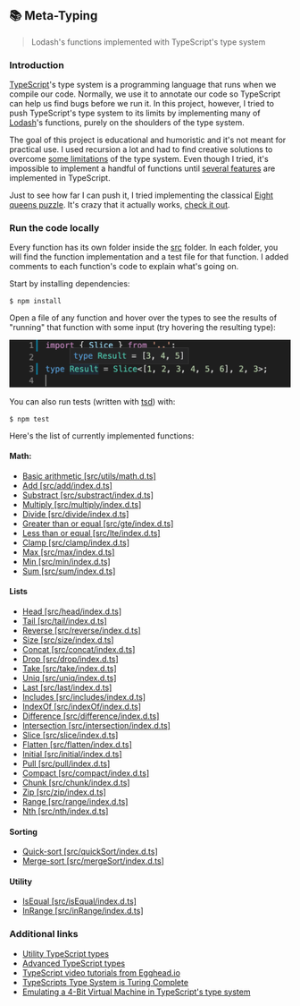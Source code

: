 ## 📚 Meta-Typing

> Lodash's functions implemented with TypeScript's type system

### Introduction

[TypeScript](https://github.com/Microsoft/TypeScript)'s type system is a programming language that runs when we compile our code. Normally, we use it to annotate our code so TypeScript can help us find bugs before we run it. In this project, however, I tried to push TypeScript's type system to its limits by implementing many of [Lodash](https://github.com/lodash/lodash)'s functions, purely on the shoulders of the type system.

The goal of this project is educational and humoristic and it's not meant for practical use. I used recursion a lot and had to find creative solutions to overcome [some limitations](https://github.com/microsoft/TypeScript/issues/28663) of the type system. Even though I tried, it's impossible to implement a handful of functions until [several features](https://github.com/microsoft/TypeScript/issues/1213) are implemented in TypeScript.

Just to see how far I can push it, I tried implementing the classical [Eight queens puzzle](https://en.wikipedia.org/wiki/Eight_queens_puzzle). It's crazy that it actually works, [check it out](src/queens/index.d.ts).

### Run the code locally

Every function has its own folder inside the [src](src) folder. In each folder, you will find the function implementation and a test file for that function. I added comments to each function's code to explain what's going on.

Start by installing dependencies:

```
$ npm install
```

Open a file of any function and hover over the types to see the results of "running" that function with some input (try hovering the resulting type):

![Slice](assets/slice.png)

You can also run tests (written with [tsd](https://github.com/SamVerschueren/tsd)) with:

```
$ npm test
```

Here's the list of currently implemented functions:

#### Math:

- [Basic arithmetic [src/utils/math.d.ts]](src/utils/math.d.ts)
- [Add [src/add/index.d.ts]](src/add/index.d.ts)
- [Substract [src/substract/index.d.ts]](src/substract/index.d.ts)
- [Multiply [src/multiply/index.d.ts]](src/multiply/index.d.ts)
- [Divide [src/divide/index.d.ts]](src/divide/index.d.ts)
- [Greater than or equal [src/gte/index.d.ts]](src/gte/index.d.ts)
- [Less than or equal [src/lte/index.d.ts]](src/lte/index.d.ts)
- [Clamp [src/clamp/index.d.ts]](src/clamp/index.d.ts)
- [Max [src/max/index.d.ts]](src/max/index.d.ts)
- [Min [src/min/index.d.ts]](src/min/index.d.ts)
- [Sum [src/sum/index.d.ts]](src/sum/index.d.ts)

#### Lists

- [Head [src/head/index.d.ts]](src/head/index.d.ts)
- [Tail [src/tail/index.d.ts]](src/tail/index.d.ts)
- [Reverse [src/reverse/index.d.ts]](src/reverse/index.d.ts)
- [Size [src/size/index.d.ts]](src/size/index.d.ts)
- [Concat [src/concat/index.d.ts]](src/concat/index.d.ts)
- [Drop [src/drop/index.d.ts]](src/drop/index.d.ts)
- [Take [src/take/index.d.ts]](src/take/index.d.ts)
- [Uniq [src/uniq/index.d.ts]](src/uniq/index.d.ts)
- [Last [src/last/index.d.ts]](src/last/index.d.ts)
- [Includes [src/includes/index.d.ts]](src/includes/index.d.ts)
- [IndexOf [src/indexOf/index.d.ts]](src/indexOf/index.d.ts)
- [Difference [src/difference/index.d.ts]](src/difference/index.d.ts)
- [Intersection [src/intersection/index.d.ts]](src/intersection/index.d.ts)
- [Slice [src/slice/index.d.ts]](src/slice/index.d.ts)
- [Flatten [src/flatten/index.d.ts]](src/flatten/index.d.ts)
- [Initial [src/initial/index.d.ts]](src/initial/index.d.ts)
- [Pull [src/pull/index.d.ts]](src/pull/index.d.ts)
- [Compact [src/compact/index.d.ts]](src/compact/index.d.ts)
- [Chunk [src/chunk/index.d.ts]](src/chunk/index.d.ts)
- [Zip [src/zip/index.d.ts]](src/zip/index.d.ts)
- [Range [src/range/index.d.ts]](src/range/index.d.ts)
- [Nth [src/nth/index.d.ts]](src/nth/index.d.ts)

#### Sorting

- [Quick-sort [src/quickSort/index.d.ts]](src/quickSort/index.d.ts)
- [Merge-sort [src/mergeSort/index.d.ts]](src/mergeSort/index.d.ts)

#### Utility

- [IsEqual [src/isEqual/index.d.ts]](src/isEqual/index.d.ts)
- [InRange [src/inRange/index.d.ts]](src/inRange/index.d.ts)

### Additional links

- [Utility TypeScript types](https://www.typescriptlang.org/docs/handbook/utility-types.html)
- [Advanced TypeScript types](https://www.typescriptlang.org/docs/handbook/advanced-types.html)
- [TypeScript video tutorials from Egghead.io](https://egghead.io/browse/languages/typescript)
- [TypeScripts Type System is Turing Complete](https://github.com/microsoft/TypeScript/issues/14833)
- [Emulating a 4-Bit Virtual Machine in TypeScript's type system](https://gist.github.com/acutmore/9d2ce837f019608f26ff54e0b1c23d6e)
